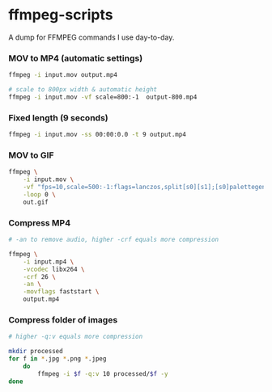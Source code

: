 # ffmpeg-scripts

A dump for FFMPEG commands I use day-to-day.

### MOV to MP4 (automatic settings)
```bash
ffmpeg -i input.mov output.mp4

# scale to 800px width & automatic height
ffmpeg -i input.mov -vf scale=800:-1  output-800.mp4
```


### Fixed length (9 seconds)
```bash
ffmpeg -i input.mov -ss 00:00:0.0 -t 9 output.mp4
```

### MOV to GIF
```bash
ffmpeg \
    -i input.mov \
    -vf "fps=10,scale=500:-1:flags=lanczos,split[s0][s1];[s0]palettegen[p];[s1][p]paletteuse" \
    -loop 0 \
    out.gif
```

### Compress MP4
```bash
# -an to remove audio, higher -crf equals more compression

ffmpeg \
    -i input.mp4 \
    -vcodec libx264 \
    -crf 26 \
    -an \
    -movflags faststart \
    output.mp4
```

### Compress folder of images
```bash
# higher -q:v equals more compression

mkdir processed
for f in *.jpg *.png *.jpeg
    do
        ffmpeg -i $f -q:v 10 processed/$f -y
done
```
